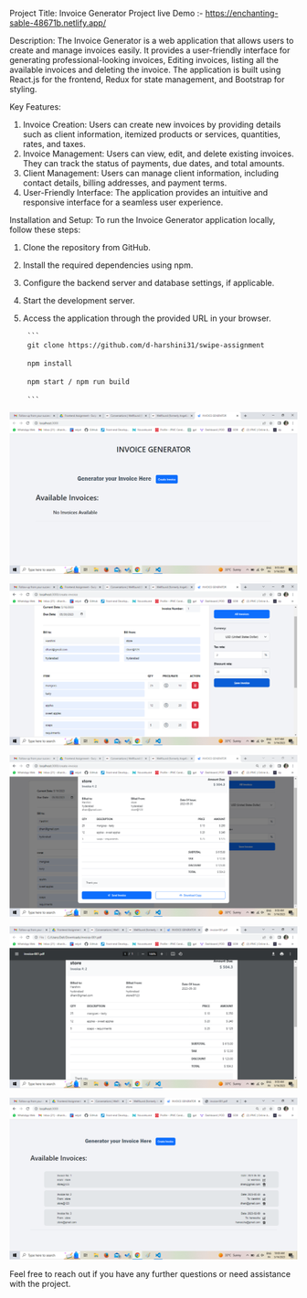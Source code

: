 Project Title: Invoice Generator
Project live Demo :-   https://enchanting-sable-48671b.netlify.app/
 
Description:
The Invoice Generator is a web application that allows users to create and manage invoices easily. 
It provides a user-friendly interface for generating professional-looking invoices, Editing invoices, listing all the available invoices and deleting the invoice.
The application is built using React.js for the frontend, Redux for state management, and Bootstrap for styling.

Key Features:
1. Invoice Creation: Users can create new invoices by providing details such as client information, itemized products or services, quantities, rates, and taxes.
2. Invoice Management: Users can view, edit, and delete existing invoices. They can track the status of payments, due dates, and total amounts.
3. Client Management: Users can manage client information, including contact details, billing addresses, and payment terms.
4. User-Friendly Interface: The application provides an intuitive and responsive interface for a seamless user experience.

Installation and Setup:
To run the Invoice Generator application locally, follow these steps:
1. Clone the repository from GitHub.
2. Install the required dependencies using npm.
3. Configure the backend server and database settings, if applicable.
4. Start the development server.
5. Access the application through the provided URL in your browser.
 
        ```
        git clone https://github.com/d-harshini31/swipe-assignment

        npm install

        npm start / npm run build

        ```
        
       
        
![Home Screen](ScreenShots/Home%20Screen.png)

![Create Invoice](ScreenShots/Edit%20Invoice.png)

![View Invoice](ScreenShots/View%20Invoice.png)

![Invoice Download](ScreenShots/Invoice%20pdf.png)

![List Invoice](ScreenShots/List%20Invoice.png)


       
Feel free to reach out if you have any further questions or need assistance with the project.
